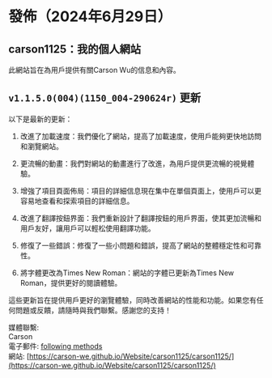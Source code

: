 # 發佈（2024年6月29日）

## carson1125：我的個人網站
此網站旨在為用戶提供有關Carson Wu的信息和內容。

## `v1.1.5.0(004)(1150_004-290624r)` 更新

以下是最新的更新：

1. 改進了加載速度：我們優化了網站，提高了加載速度，使用戶能夠更快地訪問和瀏覽網站。

2. 更流暢的動畫：我們對網站的動畫進行了改進，為用戶提供更流暢的視覺體驗。

3. 增強了項目頁面佈局：項目的詳細信息現在集中在單個頁面上，使用戶可以更容易地查看和探索項目的詳細信息。

4. 改進了翻譯按鈕界面：我們重新設計了翻譯按鈕的用戶界面，使其更加流暢和用戶友好，讓用戶可以輕松使用翻譯功能。

5. 修復了一些錯誤：修復了一些小問題和錯誤，提高了網站的整體穩定性和可靠性。

6. 將字體更改為Times New Roman：網站的字體已更新為Times New Roman，提供更好的閱讀體驗。

這些更新旨在提供用戶更好的瀏覽體驗，同時改善網站的性能和功能。如果您有任何問題或反饋，請隨時與我們聯繫。感謝您的支持！

媒體聯繫:<br>
Carson<br>
電子郵件: [following methods](https://carson-we.github.io/Carson-We.github.io/contact.html)<br>
網站: [https://carson-we.github.io/Website/carson1125/carson1125/](https://carson-we.github.io/Website/carson1125/carson1125/)
